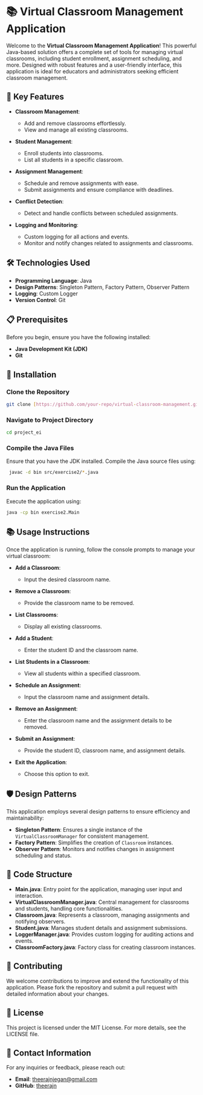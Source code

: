 


# **📚 Virtual Classroom Management Application**

Welcome to the **Virtual Classroom Management Application**! This powerful Java-based solution offers a complete set of tools for managing virtual classrooms, including student enrollment, assignment scheduling, and more. Designed with robust features and a user-friendly interface, this application is ideal for educators and administrators seeking efficient classroom management.

## **🎯 Key Features**

- **Classroom Management**:
  - Add and remove classrooms effortlessly.
  - View and manage all existing classrooms.

- **Student Management**:
  - Enroll students into classrooms.
  - List all students in a specific classroom.

- **Assignment Management**:
  - Schedule and remove assignments with ease.
  - Submit assignments and ensure compliance with deadlines.

- **Conflict Detection**:
  - Detect and handle conflicts between scheduled assignments.

- **Logging and Monitoring**:
  - Custom logging for all actions and events.
  - Monitor and notify changes related to assignments and classrooms.

## **🛠️ Technologies Used**

- **Programming Language**: Java
- **Design Patterns**: Singleton Pattern, Factory Pattern, Observer Pattern
- **Logging**: Custom Logger
- **Version Control**: Git

## **📋 Prerequisites**

Before you begin, ensure you have the following installed:

- **Java Development Kit (JDK)**
- **Git**

## **🚀 Installation**

### **Clone the Repository**

```bash
git clone [https://github.com/your-repo/virtual-classroom-management.git](https://github.com/theerajn/ei-project.git)
```

### **Navigate to Project Directory**

```bash
cd project_ei
```

### **Compile the Java Files**

Ensure that you have the JDK installed. Compile the Java source files using:

```bash
 javac -d bin src/exercise2/*.java

```

### **Run the Application**

Execute the application using:

```bash
java -cp bin exercise2.Main

```

## **📚 Usage Instructions**

Once the application is running, follow the console prompts to manage your virtual classroom:

- **Add a Classroom**: 
  - Input the desired classroom name.

- **Remove a Classroom**:
  - Provide the classroom name to be removed.

- **List Classrooms**:
  - Display all existing classrooms.

- **Add a Student**:
  - Enter the student ID and the classroom name.

- **List Students in a Classroom**:
  - View all students within a specified classroom.

- **Schedule an Assignment**:
  - Input the classroom name and assignment details.

- **Remove an Assignment**:
  - Enter the classroom name and the assignment details to be removed.

- **Submit an Assignment**:
  - Provide the student ID, classroom name, and assignment details.

- **Exit the Application**:
  - Choose this option to exit.

## **🛡️ Design Patterns**

This application employs several design patterns to ensure efficiency and maintainability:

- **Singleton Pattern**: Ensures a single instance of the `VirtualClassroomManager` for consistent management.
- **Factory Pattern**: Simplifies the creation of `Classroom` instances.
- **Observer Pattern**: Monitors and notifies changes in assignment scheduling and status.

## **📜 Code Structure**

- **Main.java**: Entry point for the application, managing user input and interaction.
- **VirtualClassroomManager.java**: Central management for classrooms and students, handling core functionalities.
- **Classroom.java**: Represents a classroom, managing assignments and notifying observers.
- **Student.java**: Manages student details and assignment submissions.
- **LoggerManager.java**: Provides custom logging for auditing actions and events.
- **ClassroomFactory.java**: Factory class for creating classroom instances.

## **🤝 Contributing**

We welcome contributions to improve and extend the functionality of this application. Please fork the repository and submit a pull request with detailed information about your changes.

## **📜 License**

This project is licensed under the MIT License. For more details, see the LICENSE file.

## **📧 Contact Information**

For any inquiries or feedback, please reach out:

- **Email**: theerajnjegan@gmail.com
- **GitHub**: [theerajn](https://github.com/theerajn)


